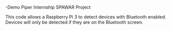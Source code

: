 -Demo
Piper Internship SPAWAR Project

This code allows a Raspberry Pi 3 to detect devices with Bluetooth enabled. Devices will only be detected if they are on the Bluetooth screen.
